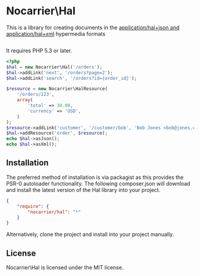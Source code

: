 Nocarrier\Hal
=============

This is a library for creating documents in the [application/hal+json and application/hal+xml][1] hypermedia formats

```php
```

It requires PHP 5.3 or later.

```php
<?php
$hal = new Nocarrier\Hal('/orders');
$hal->addLink('next', '/orders?page=2');
$hal->addLink('search', '/orders?id={order_id}');

$resource = new Nocarrier\HalResource(
    '/orders/123',
    array(
        'total' => 30.00,
        'currency' => 'USD',
    )
);
$resource->addLink('customer', '/customer/bob', 'Bob Jones <bob@jones.com>');
$hal->addResource('order', $resource);
echo $hal->asJson();
echo $hal->asXml();
```

## Installation

The preferred method of installation is via packagist as this provides the PSR-0 autoloader functionality. The
following composer.json will download and install the latest version of the Hal library into your project.

```json
{
    "require": {
        "nocarrier/hal": "*"
    }
}
```

Alternatively, clone the project and install into your project manually.

## License

Nocarrier\Hal is licensed under the MIT license.

[1]: http://stateless.co/hal_specification.html
